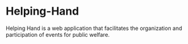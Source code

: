 # Helping-Hand
Helping Hand is a web application that facilitates the organization and participation of events for public welfare. 
